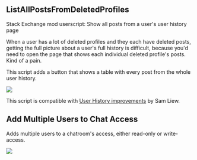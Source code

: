 ## ListAllPostsFromDeletedProfiles
Stack Exchange mod userscript: Show all posts from a user's user history page

When a user has a lot of deleted profiles and they each have deleted posts, getting the full picture about a user's full history is difficult, because you'd need to open the page that shows each individual deleted profile's posts. Kind of a pain.

This script adds a button that shows a table with every post from the whole user history.

![](https://i.imgur.com/5KzjAXa.gif)

This script is compatible with [User History improvements](https://github.com/samliew/SO-mod-userscripts/blob/master/README.md#user-history-improvements-) by Sam Liew.

## Add Multiple Users to Chat Access

Adds multiple users to a chatroom's access, either read-only or write-access.

![](https://i.imgur.com/paI23TJ.gif)
